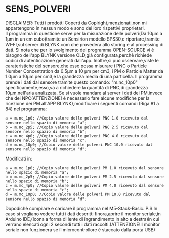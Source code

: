 # SENS_POLVERI
DISCLAIMER: Tutti i prodotti Coperti da Copiright,menzionati,non mi appartengono in nessun modo e sono dei loro rispettivi proprietari.  
Il programma in questione serve per la misurazione delle polveri(Da 10μm a 1μm in un cm cubo)tramite un Sensirion modello SPS30,e riportare,tramite WI-FI,sul server di BLYNK.com che provedera allo storing e al processing di dati.
Si nota che per lo svolgimento del programma OPEN-SOURCE vi è bisogno dell'app BLYNK versione OLD,già configurata,perchè richiede codici di autenticazione generati dall'app.
Inoltre,si può osservare,viste le carateristiche del sensore,che esso possa misurare i PNC o Particle Number Concentration da 0.5μm a 10 μm per cm3, i PM o Particle Matter da 1.0μm a 10μm per cm3,e la grandezza media di una particella.
Il programma prende i dati dal sensore tramite questo comando: "m.nc_10p0" specificamente,esso,va a richiedere la quantità di PNC,di grandezza 10μm,nell'aria analizzata.
Se si vuole mandare al server i dati dei PM,invece che dei NPC(ATTENZIONE! è necessario fare alcune modifiche per la ricezione dei PM all'APP BLYNK),modificare i seguenti comandi (Riga 81 a 84) nel programma:

    a = m.nc_1p0; //Copio valore delle polveri PNC 1.0 ricevuto dal sensore nello spazio di memoria "a";
    b = m.nc_2p5; //Copio valore delle polveri PNC 2.5 ricevuto dal sensore nello spazio di memoria "b";
    c = m.nc_4p0; //Copio valore delle polveri PNC 4.0 ricevuto dal sensore nello spazio di memoria "c";
    d = m.nc_10p0; //Copio valore delle polveri PNC 10.0 ricevuto dal sensore nello spazio di memoria "d";
    
Modificati in:

    a = m.mc_1p0; //Copio valore delle polveri PM 1.0 ricevuto dal sensore nello spazio di memoria "a";
    b = m.mc_2p5; //Copio valore delle polveri PM 2.5 ricevuto dal sensore nello spazio di memoria "b";
    c = m.mc_4p0; //Copio valore delle polveri PM 4.0 ricevuto dal sensore nello spazio di memoria "c";
    d = m.mc_10p0; //Copio valore delle polveri PM 10.0 ricevuto dal sensore nello spazio di memoria "d";
    
  Dopodichè compilare e caricare il programma nel M5-Stack-Basic.
  P.S.In caso si vogliano vedere tutti i dati descritti finora,aprire il monitor seriale,in Arduino IDE,(Icona a forma di lente di ingrandimento in alto a destra)in cui verrano     elencati ogni 2 secondi tutti i dati raccolti.(ATTENZIONE!Il monitor seriale non funzionera se il microcontrollore è staccato dalla porta USB)
